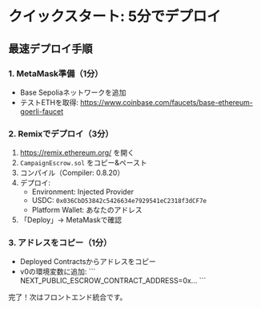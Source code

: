 # クイックスタート: 5分でデプロイ

## 最速デプロイ手順

### 1. MetaMask準備（1分）
- Base Sepoliaネットワークを追加
- テストETHを取得: https://www.coinbase.com/faucets/base-ethereum-goerli-faucet

### 2. Remixでデプロイ（3分）
1. https://remix.ethereum.org/ を開く
2. `CampaignEscrow.sol` をコピー&ペースト
3. コンパイル（Compiler: 0.8.20）
4. デプロイ:
   - Environment: Injected Provider
   - USDC: `0x036CbD53842c5426634e7929541eC2318f3dCF7e`
   - Platform Wallet: あなたのアドレス
5. 「Deploy」→ MetaMaskで確認

### 3. アドレスをコピー（1分）
- Deployed Contractsからアドレスをコピー
- v0の環境変数に追加:
  \`\`\`
  NEXT_PUBLIC_ESCROW_CONTRACT_ADDRESS=0x...
  \`\`\`

完了！次はフロントエンド統合です。
